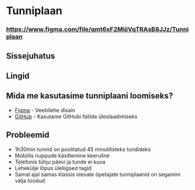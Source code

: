# Tunniplaan

### https://www.figma.com/file/qmt6xF2MijiVqTRAsB8JJz/Tunniplaan

## Sissejuhatus

## Lingid

## Mida me kasutasime tunniplaani loomiseks?
* [Figma](https://www.figma.com/file/qmt6xF2MijiVqTRAsB8JJz/Tunniplaan) - Veebilehe disain
* [GitHub](https://github.com/RalfHei/Tunniplaan) - Kasutame GitHubi failide üleslaadimiseks

## Probleemid
* 1h30min tunnid on poolitatud 45 minutilisteks tundideks
* Mobiilis nuppude käsitlemine keeruline
* Telefonis tühju päevi ja tunde ei kuva
* Lehekülje lõpus üleliigsed tagid
* Samal ajal samas klassis olevate õpetajate tunniplaanid on segamini välja toodud

